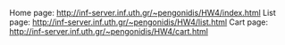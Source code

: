 Home page: http://inf-server.inf.uth.gr/~pengonidis/HW4/index.html 
List page: http://inf-server.inf.uth.gr/~pengonidis/HW4/list.html 
Cart page: http://inf-server.inf.uth.gr/~pengonidis/HW4/cart.html

